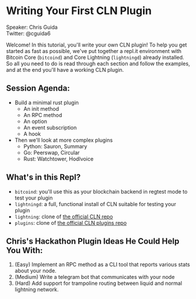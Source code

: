 # Writing Your First CLN Plugin

Speaker: Chris Guida<br>
Twitter: @cguida6

Welcome! In this tutorial, you'll write your own CLN plugin! To help you get started as fast as possible, we've put together a repl.it environment with Bitcoin Core (`bitcoind`) and Core Lightning (`lightningd`) already installed. So all you need to do is read through each section and follow the examples, and at the end you'll have a working CLN plugin.

## Session Agenda:
- Build a minimal rust plugin
  - An init method
  - An RPC method
  - An option
  - An event subscription
  - A hook
- Then we'll look at more complex plugins
  - Python: Sauron, Summary
  - Go: Peerswap, Circular
  - Rust: Watchtower, Hodlvoice

## What's in this Repl?
- `bitcoind`: you'll use this as your blockchain backend in regtest mode to test your plugin
- `lightningd`: a full, functional install of CLN suitable for testing your plugin
- `lightning`: clone of [the official CLN repo](https://github.com/ElementsProject/lightning)
- `plugins`: clone of [the official CLN plugins repo](https://github.com/lightningd/plugins)

## Chris's Hackathon Plugin Ideas He Could Help You With:

1. (Easy) Implement an RPC method as a CLI tool that reports various stats about your node.
2. (Medium) Write a telegram bot that communicates with your node
3. (Hard) Add support for trampoline routing between liquid and normal lightning network.
